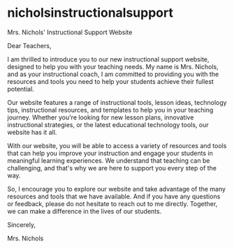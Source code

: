 # nicholsinstructionalsupport
Mrs. Nichols' Instructional Support Website

Dear Teachers,

I am thrilled to introduce you to our new instructional support website, designed to help you with your teaching needs. My name is Mrs. Nichols, and as your instructional coach, I am committed to providing you with the resources and tools you need to help your students achieve their fullest potential.

Our website features a range of instructional tools, lesson ideas, technology tips, instructional resources, and templates to help you in your teaching journey. Whether you're looking for new lesson plans, innovative instructional strategies, or the latest educational technology tools, our website has it all.

With our website, you will be able to access a variety of resources and tools that can help you improve your instruction and engage your students in meaningful learning experiences. We understand that teaching can be challenging, and that's why we are here to support you every step of the way.

So, I encourage you to explore our website and take advantage of the many resources and tools that we have available. And if you have any questions or feedback, please do not hesitate to reach out to me directly. Together, we can make a difference in the lives of our students.

Sincerely,

Mrs. Nichols
